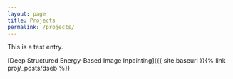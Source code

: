 ```yaml
---
layout: page
title: Projects
permalink: /projects/
---
```


This is a test entry.

[Deep Structured Energy-Based Image Inpainting]({{ site.baseurl }}{% link proj/_posts/dseb %})
